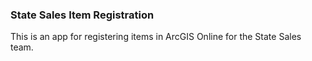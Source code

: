 ### State Sales Item Registration
This is an app for registering items in ArcGIS Online for the State Sales team.